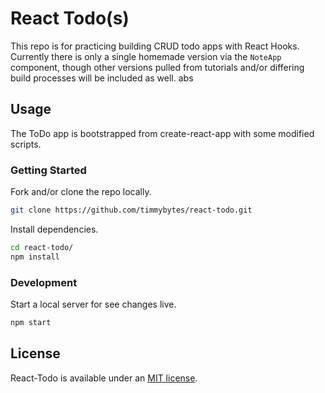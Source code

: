 # React Todo(s)

This repo is for practicing building CRUD todo apps with React Hooks. Currently there is only a single homemade version via the `NoteApp` component, though other versions pulled from tutorials and/or differing build processes will be included as well. abs

## Usage

The ToDo app is bootstrapped from create-react-app with some modified scripts.

### Getting Started

Fork and/or clone the repo locally.

```sh
git clone https://github.com/timmybytes/react-todo.git
```

Install dependencies.

```sh
cd react-todo/
npm install
```

### Development

Start a local server for see changes live.

```sh
npm start
```

## License

React-Todo is available under an [MIT license](./LICENSE.md).
